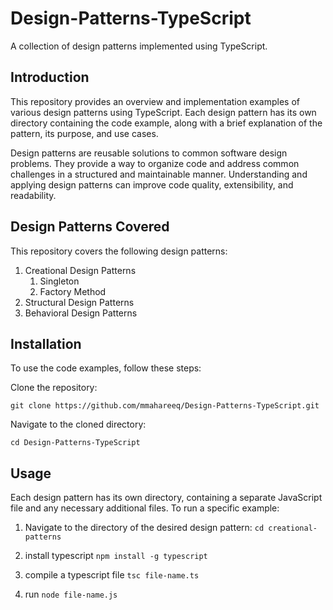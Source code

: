 # Design-Patterns-TypeScript

A collection of design patterns implemented using TypeScript.

## Introduction
This repository provides an overview and implementation examples of various design patterns using TypeScript. Each design pattern has its own directory containing the code example, along with a brief explanation of the pattern, its purpose, and use cases.

Design patterns are reusable solutions to common software design problems. They provide a way to organize code and address common challenges in a structured and maintainable manner. Understanding and applying design patterns can improve code quality, extensibility, and readability.

## Design Patterns Covered
This repository covers the following design patterns:

1. Creational Design Patterns
   1. Singleton
   2. Factory Method
2. Structural Design Patterns
3. Behavioral Design Patterns
   

## Installation
To use the code examples, follow these steps:

Clone the repository:

`git clone https://github.com/mmahareeq/Design-Patterns-TypeScript.git`

Navigate to the cloned directory:

`cd Design-Patterns-TypeScript`

## Usage
Each design pattern has its own directory, containing a separate JavaScript file and any necessary additional files. To run a specific example:

1. Navigate to the directory of the desired design pattern:
`cd creational-patterns`

2. install typescript
   `npm install -g typescript`
   
3. compile a typescript file
   `tsc file-name.ts`

4. run
   `node file-name.js`












